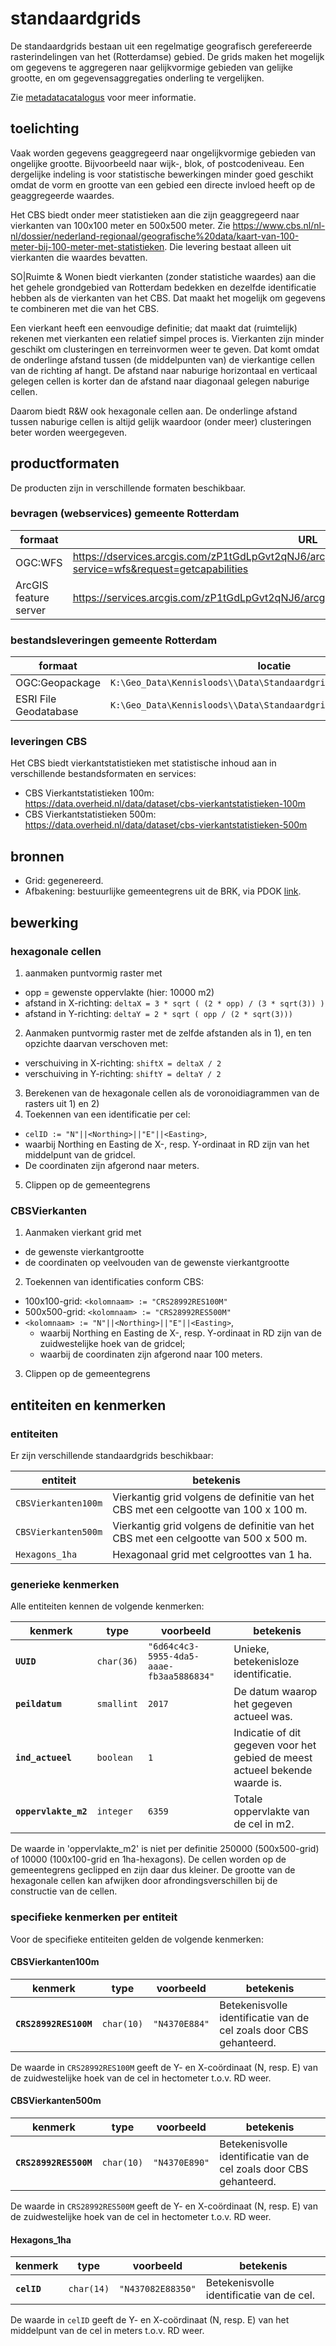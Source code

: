 # standaardgrids
De standaardgrids bestaan uit een regelmatige geografisch gerefereerde rasterindelingen van het (Rotterdamse) gebied. De grids maken het mogelijk om gegevens te aggregeren naar gelijkvormige gebieden van gelijke grootte, en om gegevensaggregaties onderling te vergelijken.

Zie [metadatacatalogus](https://datarotterdam.dataplatform.nl/dataset/standaardgrids) voor meer informatie.

## toelichting

Vaak worden gegevens geaggregeerd naar ongelijkvormige gebieden van ongelijke grootte. Bijvoorbeeld naar wijk-, blok, of postcodeniveau.
Een dergelijke indeling is voor statistische bewerkingen minder goed geschikt omdat de vorm en grootte van een gebied een directe invloed heeft op de geaggregeerde waardes.

Het CBS biedt onder meer statistieken aan die zijn geaggregeerd naar vierkanten van 100x100 meter en 500x500 meter. Zie
<https://www.cbs.nl/nl-nl/dossier/nederland-regionaal/geografische%20data/kaart-van-100-meter-bij-100-meter-met-statistieken>.
Die levering bestaat alleen uit vierkanten die waardes bevatten.

SO|Ruimte & Wonen biedt vierkanten (zonder statistiche waardes) aan die het gehele grondgebied van Rotterdam bedekken en dezelfde identificatie hebben als de vierkanten van het CBS. Dat maakt het mogelijk om gegevens te combineren met die van het CBS.

Een vierkant heeft een eenvoudige definitie; dat maakt dat (ruimtelijk) rekenen met vierkanten een relatief simpel proces is.
Vierkanten zijn minder geschikt om clusteringen en terreinvormen weer te geven. Dat komt omdat de onderlinge afstand tussen (de middelpunten van) de vierkantige cellen van de richting af hangt. De afstand naar naburige horizontaal en verticaal gelegen cellen is korter dan de afstand naar diagonaal gelegen naburige cellen.

Daarom biedt R&W ook hexagonale cellen aan. De onderlinge afstand tussen naburige cellen is altijd gelijk waardoor (onder meer) clusteringen beter worden weergegeven.

## productformaten

De producten zijn in verschillende formaten beschikbaar.

### bevragen (webservices) gemeente Rotterdam

|formaat                | URL |
| --------------------- | --- | 
|OGC:WFS                | <https://dservices.arcgis.com/zP1tGdLpGvt2qNJ6/arcgis/services/standaardgrids/WFSServer?service=wfs&request=getcapabilities> |
|ArcGIS feature server  | <https://services.arcgis.com/zP1tGdLpGvt2qNJ6/arcgis/rest/services/standaardgrids/FeatureServer> |

### bestandsleveringen gemeente Rotterdam

| formaat               | locatie |
| --------------------- | ------- |
| OGC:Geopackage        | `K:\Geo_Data\Kennisloods\\Data\Standaardgrids\standaardgrids.gpkg`|
| ESRI File Geodatabase | `K:\Geo_Data\Kennisloods\\Data\Standaardgrids\standaardgrids.gdb` |

### leveringen CBS

Het CBS biedt vierkantstatistieken met statistische inhoud aan in verschillende bestandsformaten en services:

* CBS Vierkantstatistieken 100m: <https://data.overheid.nl/data/dataset/cbs-vierkantstatistieken-100m>
* CBS Vierkantstatistieken 500m: <https://data.overheid.nl/data/dataset/cbs-vierkantstatistieken-500m>

## bronnen

* Grid: gegenereerd.
* Afbakening: bestuurlijke gemeentegrens uit de BRK, via PDOK [link](http://www.nationaalgeoregister.nl/geonetwork/srv/dut/catalog.search#/metadata/35359958-c40a-486f-9cf5-567a94de905e).

## bewerking
### hexagonale cellen

1. aanmaken puntvormig raster met
  * opp = gewenste oppervlakte (hier: 10000 m2)
  * afstand in X-richting: `deltaX = 3 * sqrt ( (2 * opp) / (3 * sqrt(3)) )`
  * afstand in Y-richting: `deltaY = 2 * sqrt ( opp / (2 * sqrt(3)))`
2. Aanmaken puntvormig raster met de zelfde afstanden als in 1), en ten opzichte daarvan verschoven met:
  * verschuiving in X-richting: `shiftX = deltaX / 2`
  * verschuiving in Y-richting: `shiftY = deltaY / 2`
3. Berekenen van de hexagonale cellen als de voronoidiagrammen van de rasters uit 1) en 2)
4. Toekennen van een identificatie per cel:
  * `celID := "N"||<Northing>||"E"||<Easting>`, 
  * waarbij Northing en Easting de X-, resp. Y-ordinaat in RD zijn van het middelpunt van de gridcel. 
  * De coordinaten zijn afgerond naar meters.
5. Clippen op de gemeentegrens

### CBSVierkanten

1. Aanmaken vierkant grid met 
  * de gewenste vierkantgrootte
  * de coordinaten op veelvouden van de gewenste vierkantgrootte
2. Toekennen van identificaties conform CBS:
  * 100x100-grid: `<kolomnaam> := "CRS28992RES100M"`
  * 500x500-grid: `<kolomnaam> := "CRS28992RES500M"`
  * `<kolomnaam> := "N"||<Northing>||"E"||<Easting>`,
    * waarbij Northing en Easting de X-, resp. Y-ordinaat in RD zijn van de zuidwestelijke hoek van de gridcel;
    * waarbij de coordinaten zijn afgerond naar 100 meters.
3. Clippen op de gemeentegrens

## entiteiten en kenmerken
### entiteiten

Er zijn verschillende standaardgrids beschikbaar:

| entiteit | betekenis |
| -------- | --------- |
| `CBSVierkanten100m` | Vierkantig grid volgens de definitie van het CBS met een celgootte van 100 x 100 m. |
| `CBSVierkanten500m` |	Vierkantig grid volgens de definitie van het CBS met een celgootte van 500 x 500 m. |
| `Hexagons_1ha`      | Hexagonaal grid met celgroottes van 1 ha.                                           |

### generieke kenmerken

Alle entiteiten kennen de volgende kenmerken:

| kenmerk | type | voorbeeld | betekenis |
| ------- | ---- | --------- | --------- |
| **`UUID`**           | `char(36)` | `"6d64c4c3-5955-4da5-aaae-fb3aa5886834"`| Unieke, betekenisloze identificatie. |
| **`peildatum`**      | `smallint` | `2017`                                  | De datum waarop het gegeven actueel was. |
| **`ind_actueel`**    | `boolean`  | `1`                                     | Indicatie of dit gegeven voor het gebied de meest actueel bekende waarde is. |
| **`oppervlakte_m2`** | `integer`  | `6359`                                  | Totale oppervlakte van de cel in m2. |

De waarde in 'oppervlakte_m2' is niet per definitie 250000 (500x500-grid) of 10000 (100x100-grid en 1ha-hexagons). De cellen worden op de gemeentegrens geclipped en zijn daar dus kleiner. De grootte van de hexagonale cellen kan afwijken door afrondingsverschillen bij de constructie van de cellen. 

### specifieke kenmerken per entiteit

Voor de specifieke entiteiten gelden de volgende kenmerken:

#### CBSVierkanten100m

| kenmerk | type | voorbeeld | betekenis |
| ------- | ---- | --------- | --------- |
| **`CRS28992RES100M`** | `char(10)` | `"N4370E884"` | Betekenisvolle identificatie van de cel zoals door CBS gehanteerd. |

De waarde in `CRS28992RES100M` geeft de Y- en X-coördinaat (N, resp. E) van de zuidwestelijke hoek van de cel in hectometer t.o.v. RD weer. 

 
####  CBSVierkanten500m

| kenmerk | type | voorbeeld | betekenis |
| ------- | ---- | --------- | --------- |
| **`CRS28992RES500M`** | `char(10)` | `"N4370E890"` | Betekenisvolle identificatie van de cel zoals door CBS gehanteerd. |

De waarde in `CRS28992RES500M` geeft de Y- en X-coördinaat (N, resp. E) van de zuidwestelijke hoek van de cel in hectometer t.o.v. RD weer. 

 
#### Hexagons_1ha

| kenmerk | type | voorbeeld | betekenis |
| ------- | ---- | --------- | --------- |
| **`celID`** | `char(14)` | `"N437082E88350"` | Betekenisvolle identificatie van de cel. |

De waarde in `celID` geeft de Y- en X-coördinaat (N, resp. E) van het middelpunt van de cel in meters t.o.v. RD weer.
